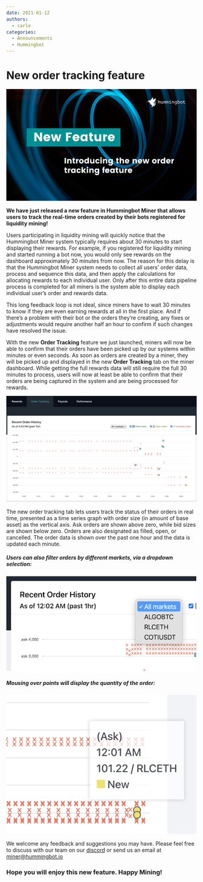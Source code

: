 ```yaml
---
date: 2021-01-12
authors:
  - carlo
categories:
  - Announcements
  - Hummingbot
---
```


# New order tracking feature 

![cover](Cover.png)

**We have just released a new feature in Hummingbot Miner that allows users to track the real-time orders created by their bots registered for liquidity mining!**

Users participating in liquidity mining will quickly notice that the Hummingbot Miner system typically requires about 30 minutes to start displaying their rewards.  For example, if you registered for liquidity mining and started running a bot now, you would only see rewards on the dashboard approximately 30 minutes from now.  The reason for this delay is that the Hummingbot Miner system needs to collect all users’ order data, process and sequence this data, and then apply the calculations for allocating rewards to each individual user.  Only after this entire data pipeline process is completed for all miners is the system able to display each individual user’s order and rewards data.

This long feedback loop is not ideal, since miners have to wait 30 minutes to know if they are even earning rewards at all in the first place.  And if there’s a problem with their bot or the orders they’re creating, any fixes or adjustments would require another half an hour to confirm if such changes have resolved the issue.

<!-- more -->

With the new **Order Tracking** feature we just launched, miners will now be able to confirm that their orders have been picked up by our systems within minutes or even seconds.  As soon as orders are created by a miner, they will be picked up and displayed in the new **Order Tracking** tab on the miner dashboard.   While getting the full rewards data will still require the full 30 minutes to process, users will now at least be able to confirm that their orders are being captured in the system and are being processed for rewards.


![](order_tracking.png)


The new order tracking tab lets users track the status of their orders in real time, presented as a time series graph with order size (in amount of base asset) as the vertical axis.  Ask orders are shown above zero, while bid sizes are shown below zero.  Orders are also designated as filled, open, or cancelled. The order data is shown over the past one hour and the data is updated each minute.

##### Users can also filter orders by different markets, via a dropdown selection:


![](Dropdown.png)


##### Mousing over points will display the quantity of the order:


![](Order_quantity.png)


We welcome any feedback and suggestions you may have.  Please feel free to discuss with our team on our [discord](https://discord.hummingbot.io) or send us an email at [miner@hummingbot.io](mailto:miner@hummingbot.io)


### Hope you will enjoy this new feature. Happy Mining!

